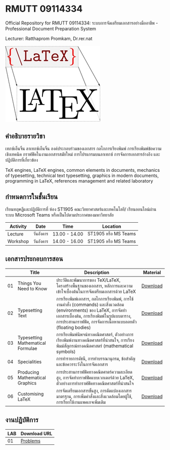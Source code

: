 # RMUTT 09114334
Official Repository for RMUTT 09114334: ระบบการจัดเตรียมเอกสารอย่างมืออาชีพ -  Professional Document Preparation System

Lecturer: Ratthaprom Promkam, Dr.rer.nat

![LaTeX Cover](/materials/latex_cover.jpg)


## คำอธิบายรายวิชา

เทกซ์เอ็นจิ้น ลาเทกซ์เอ็นจิ้น องค์ประกอบร่วมของเอกสาร กลไกการเรียงพิมพ์ การเรียงพิมพ์ข้อความเชิงเทคนิค กราฟฟิคในงานเอกสารสมัยใหม่ การโปรแกรมบนลาเทกซ์ การจัดการเอกสารอ้างอิง และปฏิบัติการที่เกี่ยวข้อง

TeX engines, LaTeX engines, common elements in documents, mechanics of typesetting, technical text typesetting, graphics in modern documents, programming in LaTeX, references management and related laboratory

## กำหนดการในชั้นเรียน

เรียนทฤษฎีและปฏิบัติการที่ ห้อง ST1905 คณะวิทยาศาสตร์และเทคโนโลยี/ เรียนออนไลน์ผ่านระบบ Microsoft Teams หรือเป็นไปตามประกาศของมหาวิทยาลัย

|Activity|  Date | Time | Location |
|--------|-------|------|----------|
|Lecture| วันอังคาร | 13.00 - 14.00 | ST1905 หรือ MS Teams |
|Workshop| วันอังคาร | 14.00 - 16.00 | ST1905 หรือ MS Teams |

## เอกสารประกอบการสอน

|   | Title    |   Description | Material |
|---|----------|---------------|----------|
|01 | Things You Need to Know | ประวัติและพัฒนาการของ TeX/LaTeX, โครงสร้างพื้นฐานของเอกสาร, หลักการและความเข้าใจเบื้องต้นในการจัดเตรียมเอกสารด้วย LaTeX | [Download](/materials/ch_01.pdf) |
|02 | Typesetting Text | การเรียงพิมพ์เอกสาร, กลไกการเรียงพิมพ์, การใช้งานคำสั่ง (commands) และสิ่งแวดล้อม (environments) ของ LaTeX, การจัดทำเอกสารเบื้องต้น, การเรียงพิมพ์ในรูปแบบตาราง, การประสานกราฟฟิค, การจัดการเนื้อหาแบบลอยตัว (floating bodies) | [Download](/materials/ch_02.pdf) |
|03 | Typesetting Mathematical Formulae | การเรียงพิมพ์นิพจน์ทางคณิตศาสตร์, ตัวอย่างการเรียงพิมพ์งานทางคณิตศาสตร์ที่น่าสนใจ, การเรียงพิมม์สัญกรณ์ทางคณิตศาสตร์ (mathematical symbols) | [Download](/materials/ch_03.pdf) |
|04 | Specialities | การทำรายการดัชนี, การทำบรรณานุกรม, ข้อสำคัญและข้อควรระวังในการจัดเอกสาร | [Download](/materials/ch_04.pdf) |
|05 | Producing Mathematical Graphics | การประสานกราฟฟิคทางคณิตศาตร์ความละเอียดสูง, การจัดทำกราฟฟิคแบบเวกเตอร์ด้วย LaTeX, ตัวอย่างการทำกราฟฟิคทางคณิตศาสตร์ที่น่าสนใจ | [Download](/materials/ch_05.pdf) |
|06 | Customising LaTeX | การจัดเตรียมเอกสารขั้นสูง, การดัดแปลงเอกสารมาตรฐาน, การเพิ่มคำสั่งและสิ่งแวดล้อมโดยผู้ใช้, การเรียกใช้งานแพคเกจเพิ่มเติม | [Download](/materials/ch_06.pdf) |


## งานปฏิบัติการ

| LAB | Download URL |
|-----|--------------|
| 01 | [Problems](/materials/lab_01.pdf) |